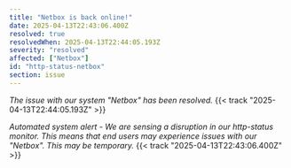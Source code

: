 ```yaml
---
title: "Netbox is back online!"
date: 2025-04-13T22:43:06.400Z
resolved: true
resolvedWhen: 2025-04-13T22:44:05.193Z
severity: "resolved"
affected: ["Netbox"]
id: "http-status-netbox"
section: issue
---
```


*The issue with our system "Netbox" has been resolved.* {{< track "2025-04-13T22:44:05.193Z" >}}

**Automated system alert* - We are sensing a disruption in our http-status monitor. This means that end users may experience issues with our "Netbox". This may be temporary.* {{< track "2025-04-13T22:43:06.400Z" >}}
